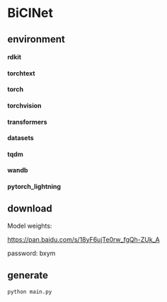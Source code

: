 # BiCINet


## environment
#### rdkit
#### torchtext
#### torch
#### torchvision
#### transformers
#### datasets
#### tqdm
#### wandb
#### pytorch_lightning

## download
Model weights:

https://pan.baidu.com/s/18yF6ujTe0rw_fgQh-ZUk_A 

password: bxym


## generate
```
python main.py
```
